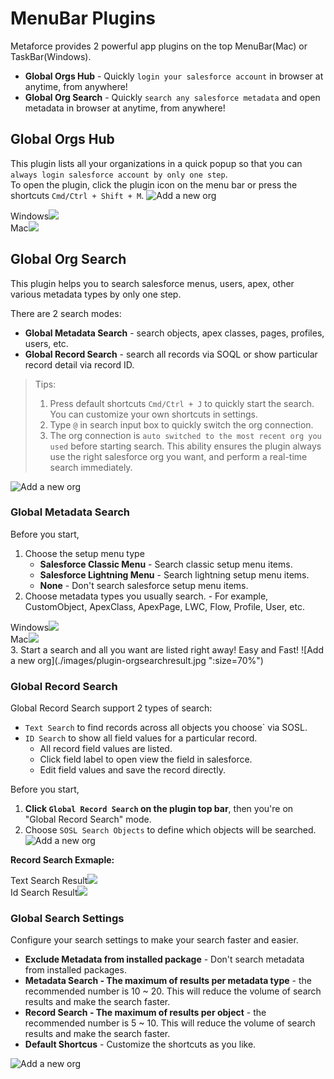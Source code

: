 # MenuBar Plugins

Metaforce provides 2 powerful app plugins on the top MenuBar(Mac) or TaskBar(Windows).

-   **Global Orgs Hub** - Quickly `login your salesforce account` in browser at anytime, from anywhere!
-   **Global Org Search** - Quickly `search any salesforce metadata` and open metadata in browser at anytime, from anywhere!

## Global Orgs Hub

This plugin lists all your organizations in a quick popup so that you can `always login salesforce account by only one step`.  
To open the plugin, click the plugin icon on the menu bar or press the shortcuts `Cmd/Ctrl + Shift + M`.
![Add a new org](./images/menubar-login.gif)

<div class="flex-images">
    <div style="width:100%;">Windows<img src="/pages/gettingStarted/images/plugin-orghub-windows.jpg"></div>
    <div style="width:100%;">Mac<img src="/pages/gettingStarted/images/plugin-orghub.jpg"></div>
</div>

## Global Org Search

This plugin helps you to search salesforce menus, users, apex, other various metadata types by only one step.

There are 2 search modes:

-   **Global Metadata Search** - search objects, apex classes, pages, profiles, users, etc.
-   **Global Record Search** - search all records via SOQL or show particular record detail via record ID.

> Tips:
>
> 1.  Press default shortcuts `Cmd/Ctrl + J` to quickly start the search. You can customize your own shortcuts in settings.
> 2.  Type `@` in search input box to quickly switch the org connection.
> 3.  The org connection is `auto switched to the most recent org you used` before starting search. This ability ensures the plugin always use the right salesforce org you want, and perform a real-time search immediately.

![Add a new org](./images/menubar-search.gif)

### Global Metadata Search

Before you start,

1. Choose the setup menu type
    - **Salesforce Classic Menu** - Search classic setup menu items.
    - **Salesforce Lightning Menu** - Search lightning setup menu items.
    - **None** - Don't search salesforce setup menu items.
2. Choose metadata types you usually search. - For example, CustomObject, ApexClass, ApexPage, LWC, Flow, Profile, User, etc.
 <div class="flex-images">
     <div style="width:100%;" >Windows<img src="/pages/gettingStarted/images/plugin-meta-windows.jpg"></div>
     <div style="width:100%;">Mac<img src="/pages/gettingStarted/images/plugin-orgseach.jpg"></div>
 </div>
3. Start a search and all you want are listed right away! Easy and Fast!
   ![Add a new org](./images/plugin-orgsearchresult.jpg ":size=70%")

### Global Record Search

Global Record Search support 2 types of search:

-   `Text Search` to find records across all objects you choose` via SOSL.
-   `ID Search` to show all field values for a particular record.
    -   All record field values are listed.
    -   Click field label to open view the field in salesforce.
    -   Edit field values and save the record directly.

Before you start,

1. **Click `Global Record Search` on the plugin top bar**, then you're on "Global Record Search" mode.
2. Choose `SOSL Search Objects` to define which objects will be searched.
   ![Add a new org](./images/plugin-orgdatasearch.jpg ":size=70%")

**Record Search Exmaple:**

<div class="flex-images">
    <div>Text Search Result<img src="/pages/gettingStarted/images/plugin-orgdatasearch-result.jpg"></div>
    <div>Id Search Result<img src="/pages/gettingStarted/images/plugin-orgdatasearch-result2.jpg"></div>
</div>

### Global Search Settings

Configure your search settings to make your search faster and easier.

-   **Exclude Metadata from installed package** - Don't search metadata from installed packages.
-   **Metadata Search - The maximum of results per metadata type** - the recommended number is 10 ~ 20. This will reduce the volume of search results and make the search faster.
-   **Record Search - The maximum of results per object** - the recommended number is 5 ~ 10. This will reduce the volume of search results and make the search faster.
-   **Default Shortcus** - Customize the shortcuts as you like.

![Add a new org](./images/plugin-orgsearchsetting.jpg)

